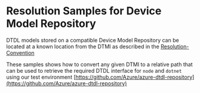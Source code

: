 # Resolution Samples for Device Model Repository

DTDL models stored on a compatible Device Model Repository can be located at a known location from the DTMI as described in the [Resolution-Convention](https://github.com/Azure/iot-plugandplay-models-tools/wiki/Resolution-Convention)

These samples shows how to convert any given DTMI to a relative path that can be used to retrieve the required DTDL interface for `node` and `dotnet` using our test environment [https://github.com/Azure/azure-dtdl-repository](https://github.com/Azure/azure-dtdl-repository)
